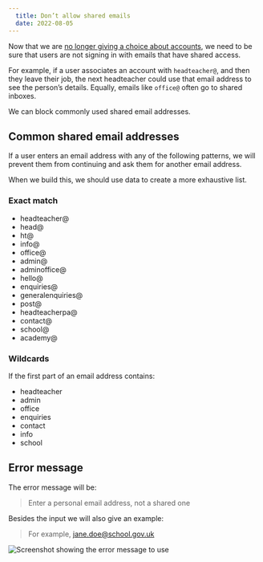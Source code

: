 ```yaml
---
  title: Don’t allow shared emails
  date: 2022-08-05
---
```


Now that we are [no longer giving a choice about accounts](/get-an-identity/no-account-choice/), we need to be sure that users are not signing in with emails that have shared access.

For example, if a user associates an account with `headteacher@`, and then they leave their job, the next headteacher could use that email address to see the person’s details. Equally, emails like `office@` often go to shared inboxes.

We can block commonly used shared email addresses.

## Common shared email addresses

If a user enters an email address with any of the following patterns, we will prevent them from continuing and ask them for another email address.

When we build this, we should use data to create a more exhaustive list.

### Exact match

- headteacher@
- head@
- ht@
- info@
- office@
- admin@
- adminoffice@
- hello@
- enquiries@
- generalenquiries@
- post@
- headteacherpa@
- contact@
- school@
- academy@

### Wildcards

If the first part of an email address contains:

- headteacher
- admin
- office
- enquiries
- contact
- info
- school

## Error message

The error message will be:

> Enter a personal email address, not a shared one

Besides the input we will also give an example:

> For example, jane.doe@school.gov.uk

![Screenshot showing the error message to use](validation-message.png "Screenshot showing the error message to use")
